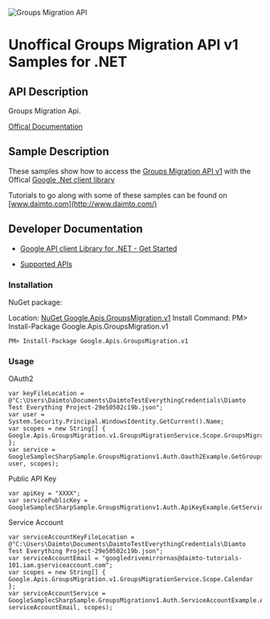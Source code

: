 ﻿![Groups Migration API](https://www.google.com/images/icons/product/discussions-32.gif)

# Unoffical Groups Migration API v1 Samples for .NET  

## API Description

Groups Migration Api.

[Offical Documentation](https://developers.google.com/google-apps/groups-migration/)

## Sample Description

These samples show how to access the [Groups Migration API v1](https://developers.google.com/google-apps/groups-migration/) with the Offical [Google .Net client library](https://github.com/google/google-api-dotnet-client)

Tutorials to go along with some of these samples can be found on [www.daimto.com](http://www.daimto.com/)

## Developer Documentation

* [Google API client Library for .NET - Get Started](https://developers.google.com/api-client-library/dotnet/get_started)

* [Supported APIs](https://developers.google.com/api-client-library/dotnet/apis/)

### Installation

NuGet package:

Location: [NuGet Google.Apis.GroupsMigration.v1](https://www.nuget.org/packages/Google.Apis.GroupsMigration.v1)
Install Command: PM>  Install-Package Google.Apis.GroupsMigration.v1

```
PM> Install-Package Google.Apis.GroupsMigration.v1
```

### Usage

OAuth2
```
var keyFileLocation = @"C:\Users\Daimto\Documents\DaimtoTestEverythingCredentials\Diamto Test Everything Project-29e50502c19b.json";
var user = System.Security.Principal.WindowsIdentity.GetCurrent().Name;
var scopes = new String[] { Google.Apis.GroupsMigration.v1.GroupsMigrationService.Scope.GroupsMigrationReadonly };
var service = GoogleSamplecSharpSample.GroupsMigrationv1.Auth.Oauth2Example.GetGroupsMigrationService(keyFileLocation, user, scopes);
```

Public API Key

```
var apiKey = "XXXX";
var servicePublicKey = GoogleSamplecSharpSample.GroupsMigrationv1.Auth.ApiKeyExample.GetService(apiKey);
```

Service Account
```
var serviceAccountKeyFileLocation = @"C:\Users\Daimto\Documents\DaimtoTestEverythingCredentials\Diamto Test Everything Project-29e50502c19b.json";
var serviceAccountEmail = "googledrivemirrornas@daimto-tutorials-101.iam.gserviceaccount.com";
var scopes = new String[] { Google.Apis.GroupsMigration.v1.GroupsMigrationService.Scope.Calendar };            
var serviceAccountService = GoogleSamplecSharpSample.GroupsMigrationv1.Auth.ServiceAccountExample.AuthenticateServiceAccount(serviceAccountKeyFileLocation, serviceAccountEmail, scopes);
```
